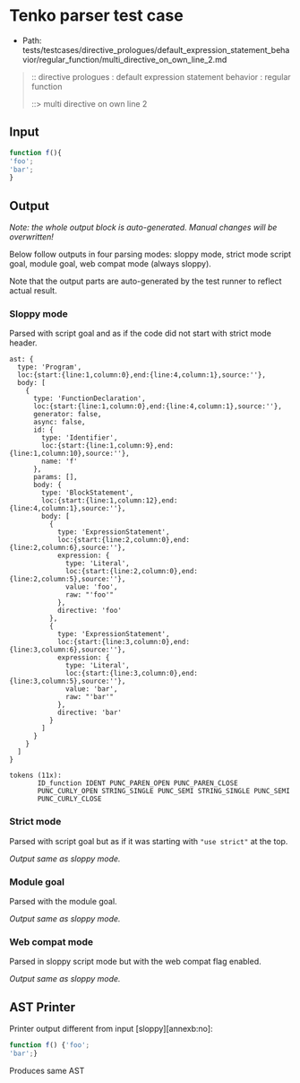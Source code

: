 # Tenko parser test case

- Path: tests/testcases/directive_prologues/default_expression_statement_behavior/regular_function/multi_directive_on_own_line_2.md

> :: directive prologues : default expression statement behavior : regular function
>
> ::> multi directive on own line 2

## Input

`````js
function f(){
'foo';
'bar';
}
`````

## Output

_Note: the whole output block is auto-generated. Manual changes will be overwritten!_

Below follow outputs in four parsing modes: sloppy mode, strict mode script goal, module goal, web compat mode (always sloppy).

Note that the output parts are auto-generated by the test runner to reflect actual result.

### Sloppy mode

Parsed with script goal and as if the code did not start with strict mode header.

`````
ast: {
  type: 'Program',
  loc:{start:{line:1,column:0},end:{line:4,column:1},source:''},
  body: [
    {
      type: 'FunctionDeclaration',
      loc:{start:{line:1,column:0},end:{line:4,column:1},source:''},
      generator: false,
      async: false,
      id: {
        type: 'Identifier',
        loc:{start:{line:1,column:9},end:{line:1,column:10},source:''},
        name: 'f'
      },
      params: [],
      body: {
        type: 'BlockStatement',
        loc:{start:{line:1,column:12},end:{line:4,column:1},source:''},
        body: [
          {
            type: 'ExpressionStatement',
            loc:{start:{line:2,column:0},end:{line:2,column:6},source:''},
            expression: {
              type: 'Literal',
              loc:{start:{line:2,column:0},end:{line:2,column:5},source:''},
              value: 'foo',
              raw: "'foo'"
            },
            directive: 'foo'
          },
          {
            type: 'ExpressionStatement',
            loc:{start:{line:3,column:0},end:{line:3,column:6},source:''},
            expression: {
              type: 'Literal',
              loc:{start:{line:3,column:0},end:{line:3,column:5},source:''},
              value: 'bar',
              raw: "'bar'"
            },
            directive: 'bar'
          }
        ]
      }
    }
  ]
}

tokens (11x):
       ID_function IDENT PUNC_PAREN_OPEN PUNC_PAREN_CLOSE
       PUNC_CURLY_OPEN STRING_SINGLE PUNC_SEMI STRING_SINGLE PUNC_SEMI
       PUNC_CURLY_CLOSE
`````

### Strict mode

Parsed with script goal but as if it was starting with `"use strict"` at the top.

_Output same as sloppy mode._

### Module goal

Parsed with the module goal.

_Output same as sloppy mode._

### Web compat mode

Parsed in sloppy script mode but with the web compat flag enabled.

_Output same as sloppy mode._

## AST Printer

Printer output different from input [sloppy][annexb:no]:

````js
function f() {'foo';
'bar';}
````

Produces same AST
